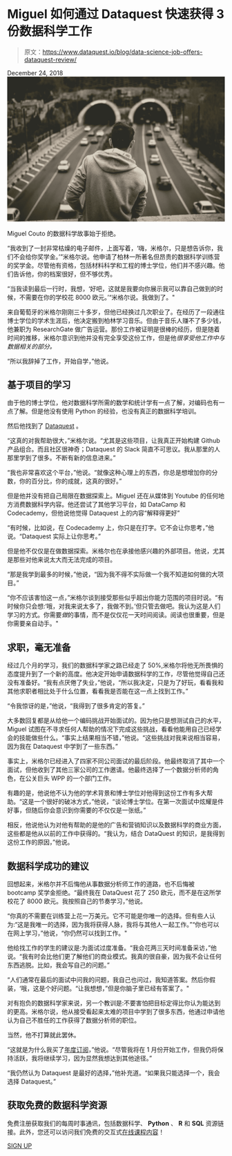 # Miguel 如何通过 Dataquest 快速获得 3 份数据科学工作

> 原文：<https://www.dataquest.io/blog/data-science-job-offers-dataquest-review/>

December 24, 2018![data-science-job-offers](img/1f208b294dff6e6a51b08785ceed1b5d.png)

Miguel Couto 的数据科学故事始于拒绝。

“我收到了一封非常枯燥的电子邮件，上面写着，‘嗨，米格尔，只是想告诉你，我们不会给你奖学金。’”米格尔说。他申请了柏林一所著名但昂贵的数据科学训练营的奖学金。尽管他有资格，包括材料科学和工程的博士学位，他们并不感兴趣。他们告诉他，你的档案很好，但不够优秀。

“当我读到最后一行时，我想，‘好吧，这就是我要向你展示我可以靠自己做到的时候，不需要在你的学校花 8000 欧元。’“米格尔说。我做到了。"

来自葡萄牙的米格尔刚刚三十多岁，但他已经换过几次职业了。在经历了一段通往博士学位的学术生涯后，他决定搬到柏林学习音乐。但由于音乐人赚不了多少钱，他兼职为 ResearchGate 做广告运营。那份工作被证明是很棒的经历，但是随着时间的推移，米格尔意识到他并没有完全享受这份工作，但是他*很享受他工作中与数据相关的部分。*

“所以我辞掉了工作，开始自学，”他说。

## 基于项目的学习

由于他的博士学位，他对数据科学所需的数学和统计学有一点了解，对编码也有一点了解。但是他没有使用 Python 的经验，也没有真正的数据科学培训。

然后他找到了 [Dataquest](https://www.dataquest.io/) 。

“这真的对我帮助很大，”米格尔说。“尤其是这些项目，让我真正开始构建 Github 产品组合。而且社区很神奇；Dataquest 的 Slack 简直不可思议。我从那里的人那里学到了很多。不断有新的信息进来。”

“我也非常喜欢这个平台，”他说。“就像这种心理上的东西，你总是想增加你的分数，你的百分比，你的成就，这真的很好。”

但是他并没有把自己局限在数据探索上。Miguel 还在从媒体到 Youtube 的任何地方消费数据科学内容。他还尝试了其他学习平台，如 DataCamp 和 Codecademy，但他说他觉得 Dataquest 上的内容“解释得更好”

“有时候，比如说，在 Codecademy 上，你只是在打字。它不会让你思考，”他说。“Dataquest 实际上让你思考。”

但是他不仅仅是在做数据探索。米格尔也在承接他感兴趣的外部项目。他说，尤其是那些对他来说太大而无法完成的项目。

“那是我学到最多的时候，”他说，“因为我不得不实际做一个我不知道如何做的大项目。”

“你不应该害怕这一点，”米格尔谈到接受那些似乎超出你能力范围的项目时说。“有时候你只会想:‘哦，对我来说太多了，我做不到。’但只管去做吧。我认为这是人们学习的方式。你需要*做*的事情，而不是仅仅花一天时间阅读。阅读也很重要，但是你需要亲自动手。"

## 求职，毫无准备

经过几个月的学习，我们的数据科学家之路已经走了 50%,米格尔将他无所畏惧的态度提升到了一个新的高度。他决定开始申请数据科学的工作，尽管他觉得自己还没有准备好。“我有点厌倦了失业，”他说，“所以我决定，只是为了好玩，看看我和其他求职者相比处于什么位置，看看我是否能在这一点上找到工作。”

“令我惊讶的是，”他说，“我得到了很多肯定的答复。”

大多数回复都是从给他一个编码挑战开始面试的。因为他只是想测试自己的水平，Miguel 试图在不寻求任何人帮助的情况下完成这些挑战，看看他能用自己已经学会的技能做些什么。“事实上结果相当不错，”他说。“这些挑战对我来说相当容易，因为我在 Dataquest 中学到了一些东西。”

事实上，米格尔已经进入了四家不同公司面试的最后阶段。他最终取消了其中一个面试，但他收到了其他三家公司的工作邀请。他最终选择了一个数据分析师的角色，在公关巨头 WPP 的一个部门工作。

有趣的是，他说他不认为他的学术背景和博士学位对他得到这份工作有多大帮助。“这是一个很好的破冰方式，”他说，“谈论博士学位。在第一次面试中炫耀是件好事，但随后你会意识到你需要的不仅仅是一张纸。”

相反，他说他认为对他有帮助的是他的广告和营销知识以及数据科学的商业方面，这些都是他从以前的工作中获得的。“我认为，结合 DataQuest 的知识，是我得到这份工作的原因，”他说。

## 数据科学成功的建议

回想起来，米格尔并不后悔他从事数据分析师工作的道路，也不后悔被 bootcamp 奖学金拒绝。“最终我在 DataQuest 花了 250 欧元，而不是在这所学校花了 8000 欧元。我按照自己的节奏学习，”他说。

“你真的不需要在训练营上花一万美元。它不可能是你唯一的选择。但有些人认为:“这是我唯一的选择，因为我将获得人脉，我将与其他人一起工作。”“你也可以在网上学习，”他说，“你仍然可以找到工作。"

他给找工作的学生的建议是:为面试过度准备。“我会花两三天时间准备采访，”他说。“我有时会比他们更了解他们的商业模式。我真的很自豪，因为我不会让任何东西逃脱。比如，我会写自己的问题。”

“人们通常在最后的面试中问我的问题，我自己也问过，我知道答案。然后你假装，‘哦，这是个好问题。“让我想想，”但是你脑子里已经有答案了。"

对有抱负的数据科学家来说，另一个教训是:不要害怕把目标定得比你认为能达到的更高。米格尔说，他从接受看起来太难的项目中学到了很多东西，他通过申请他认为自己不胜任的工作获得了数据分析师的职位。

当然，他不打算就此罢休。

“这就是为什么我买了[年度订阅](https://www.dataquest.io/subscribe/)，”他说。“尽管我将在 1 月份开始工作，但我仍将保持活跃，我将继续学习，因为显然我想达到其他途径。”

“我仍然认为 Dataquest 是最好的选择，”他补充道。“如果我只能选择一个，我会选择 Dataquest。”

## 获取免费的数据科学资源

免费注册获取我们的每周时事通讯，包括数据科学、 **Python** 、 **R** 和 **SQL** 资源链接。此外，您还可以访问我们免费的交互式[在线课程内容](/data-science-courses)！

[SIGN UP](https://app.dataquest.io/signup)